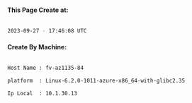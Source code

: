
   
#### This Page Create at:

```bash

2023-09-27 - 17:46:08 UTC

```

#### Create By Machine:

```bash

Host Name : fv-az1135-84

platform  : Linux-6.2.0-1011-azure-x86_64-with-glibc2.35

Ip Local  : 10.1.30.13

```

